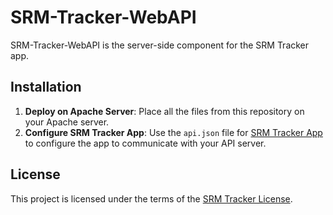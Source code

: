 # SRM-Tracker-WebAPI

SRM-Tracker-WebAPI is the server-side component for the SRM Tracker app.

## Installation

1. **Deploy on Apache Server**: Place all the files from this repository on your Apache server.
2. **Configure SRM Tracker App**: Use the `api.json` file for [SRM Tracker App](https://github.com/rishabhraj1572/SRM-Tracker-Android) to configure the app to communicate with your API server.

## License

This project is licensed under the terms of the [SRM Tracker License](https://github.com/rishabhraj1572/SRM-Tracker-Android/edit/master/license.md).
